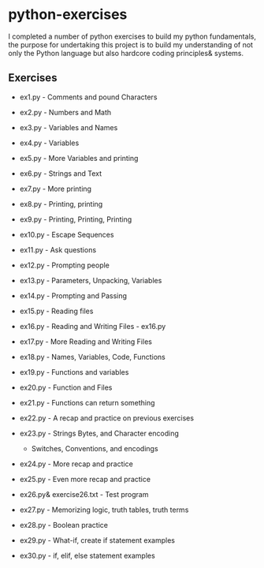 # python-exercises
I completed a number of python exercises to build my python fundamentals, the purpose for undertaking this project is to build my understanding of not only the Python language but also hardcore coding principles& systems.

## Exercises

* ex1.py - Comments and pound Characters

* ex2.py - Numbers and Math

* ex3.py - Variables and Names

* ex4.py - Variables

* ex5.py - More Variables and printing

* ex6.py - Strings and Text

* ex7.py - More printing

* ex8.py - Printing, printing

* ex9.py - Printing, Printing, Printing

* ex10.py - Escape Sequences

* ex11.py - Ask questions

* ex12.py - Prompting people

* ex13.py - Parameters, Unpacking, Variables

* ex14.py - Prompting and Passing

* ex15.py - Reading files

* ex16.py - Reading and Writing Files - ex16.py

* ex17.py - More Reading and Writing Files

* ex18.py - Names, Variables, Code, Functions

* ex19.py - Functions and variables

* ex20.py - Function and Files

* ex21.py - Functions can return something

* ex22.py - A recap and practice on previous exercises

* ex23.py - Strings Bytes, and Character encoding
  - Switches, Conventions, and encodings

* ex24.py - More recap and practice

* ex25.py - Even more recap and practice

* ex26.py& exercise26.txt - Test program

* ex27.py - Memorizing logic, truth tables, truth terms

* ex28.py - Boolean practice

* ex29.py - What-if, create if statement examples

* ex30.py - if, elif, else statement examples
